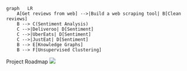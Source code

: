 ```mermaid
graph   LR
    A[Get reviews from web] -->|Build a web scraping tool| B[Clean reviews]
    B --> C(Sentiment Analysis)
    C -->|Deliveroo| D[Sentiment]
    C -->|UberEats| D[Sentiment]
    C -->|JustEat| D[Sentiment]
    B --> E[Knowledge Graphs]
    B --> F[Unsupervised Clustering]

```
Project Roadmap
[![](https://mermaid.ink/img/eyJjb2RlIjoiZ3JhcGggICBMUlxuICAgIEFbR2V0IHJldmlld3MgZnJvbSB3ZWJdIC0tPnxCdWlsZCBhIHdlYiBzY3JhcGluZyB0b29sfCBCW0NsZWFuIHJldmlld3NdXG4gICAgQiAtLT4gQyhTZW50aW1lbnQgQW5hbHlzaXMpXG4gICAgQyAtLT58RGVsaXZlcm9vfCBEW1NlbnRpbWVudF1cbiAgICBDIC0tPnxVYmVyRWF0c3wgRFtTZW50aW1lbnRdXG4gICAgQyAtLT58SnVzdEVhdHwgRFtTZW50aW1lbnRdXG4gICAgQiAtLT4gRVtLbm93bGVkZ2UgR3JhcGhzXVxuICAgIEIgLS0-IEZbVW5zdXBlcnZpc2VkIENsdXN0ZXJpbmddXG4iLCJtZXJtYWlkIjp7InRoZW1lIjoiZGVmYXVsdCJ9LCJ1cGRhdGVFZGl0b3IiOmZhbHNlfQ)](https://mermaid-js.github.io/mermaid-live-editor/#/edit/eyJjb2RlIjoiZ3JhcGggICBMUlxuICAgIEFbR2V0IHJldmlld3MgZnJvbSB3ZWJdIC0tPnxCdWlsZCBhIHdlYiBzY3JhcGluZyB0b29sfCBCW0NsZWFuIHJldmlld3NdXG4gICAgQiAtLT4gQyhTZW50aW1lbnQgQW5hbHlzaXMpXG4gICAgQyAtLT58RGVsaXZlcm9vfCBEW1NlbnRpbWVudF1cbiAgICBDIC0tPnxVYmVyRWF0c3wgRFtTZW50aW1lbnRdXG4gICAgQyAtLT58SnVzdEVhdHwgRFtTZW50aW1lbnRdXG4gICAgQiAtLT4gRVtLbm93bGVkZ2UgR3JhcGhzXVxuICAgIEIgLS0-IEZbVW5zdXBlcnZpc2VkIENsdXN0ZXJpbmddXG4iLCJtZXJtYWlkIjp7InRoZW1lIjoiZGVmYXVsdCJ9LCJ1cGRhdGVFZGl0b3IiOmZhbHNlfQ)